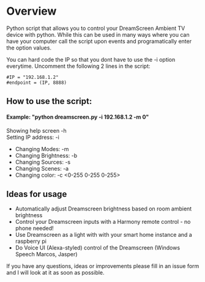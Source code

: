 # Overview

Python script that allows you to control your DreamScreen Ambient TV device with python.
While this can be used in many ways where you can have your computer call the script upon events and programatically enter the option values.

You can hard code the IP so that you dont have to use the -i option everytime. 
Uncomment the following 2 lines in the script:       
```
#IP = "192.168.1.2"
#endpoint = (IP, 8888)
```


## How to use the script:

#### Example: "python dreamscreen.py -i 192.168.1.2 -m 0"

Showing help screen -h                                                                                    
Setting IP address: -i <ip address>


- Changing Modes: -m <number>
- Changing Brightness: -b <number>
- Changing Sources: -s <number>
- Changing Scenes: -a <number>
- Changing color: -c <0-255 0-255 0-255>
  


## Ideas for usage
* Automatically adjust Dreamscreen brightness based on room ambient brightness
* Control your Dreamscreen inputs with a Harmony remote control - no phone needed!
* Use Dreamscreen as a light with with your smart home instance and a raspberry pi
* Do Voice UI (Alexa-styled) control of the Dreamscreen (Windows Speech Marcos, Jasper)


If you have any questions, ideas or improvements please fill in an issue form and I will look at it as soon as possible.
